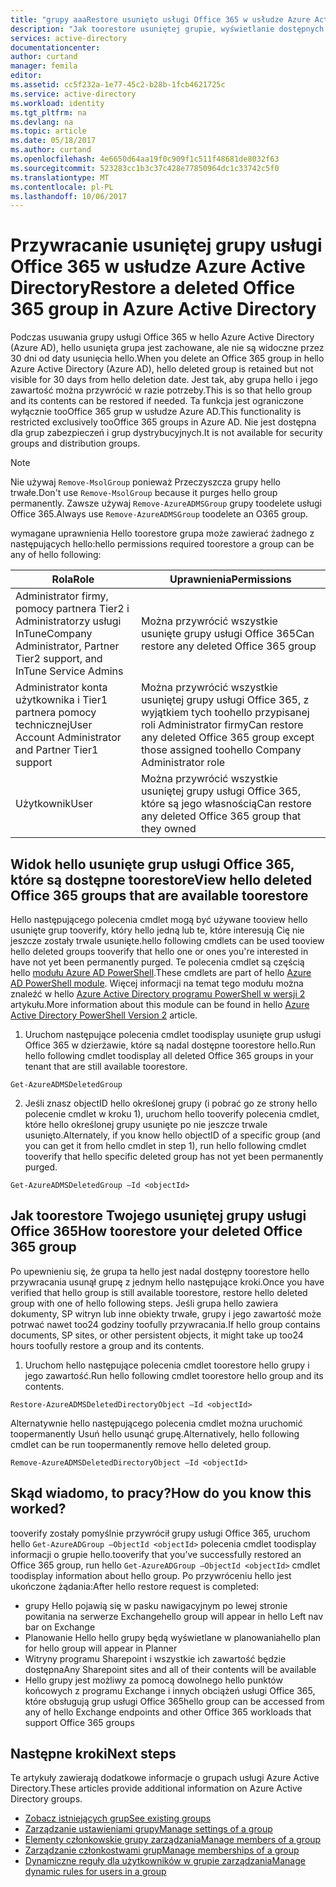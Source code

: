 ```yaml
---
title: "grupy aaaRestore usunięto usługi Office 365 w usłudze Azure Active Directory | Dokumentacja firmy Microsoft"
description: "Jak toorestore usuniętej grupie, wyświetlanie dostępnych grup i permamnently usunąć grupę w usłudze Azure Active Directory"
services: active-directory
documentationcenter: 
author: curtand
manager: femila
editor: 
ms.assetid: cc5f232a-1e77-45c2-b28b-1fcb4621725c
ms.service: active-directory
ms.workload: identity
ms.tgt_pltfrm: na
ms.devlang: na
ms.topic: article
ms.date: 05/18/2017
ms.author: curtand
ms.openlocfilehash: 4e6650d64aa19f0c909f1c511f48681de8032f63
ms.sourcegitcommit: 523283cc1b3c37c428e77850964dc1c33742c5f0
ms.translationtype: MT
ms.contentlocale: pl-PL
ms.lasthandoff: 10/06/2017
---
```

# <a name="restore-a-deleted-office-365-group-in-azure-active-directory"></a><span data-ttu-id="0d880-103">Przywracanie usuniętej grupy usługi Office 365 w usłudze Azure Active Directory</span><span class="sxs-lookup"><span data-stu-id="0d880-103">Restore a deleted Office 365 group in Azure Active Directory</span></span>

<span data-ttu-id="0d880-104">Podczas usuwania grupy usługi Office 365 w hello Azure Active Directory (Azure AD), hello usunięta grupa jest zachowane, ale nie są widoczne przez 30 dni od daty usunięcia hello.</span><span class="sxs-lookup"><span data-stu-id="0d880-104">When you delete an Office 365 group in hello Azure Active Directory (Azure AD), hello deleted group is retained but not visible for 30 days from hello deletion date.</span></span> <span data-ttu-id="0d880-105">Jest tak, aby grupa hello i jego zawartość można przywrócić w razie potrzeby.</span><span class="sxs-lookup"><span data-stu-id="0d880-105">This is so that hello group and its contents can be restored if needed.</span></span> <span data-ttu-id="0d880-106">Ta funkcja jest ograniczone wyłącznie tooOffice 365 grup w usłudze Azure AD.</span><span class="sxs-lookup"><span data-stu-id="0d880-106">This functionality is restricted exclusively tooOffice 365 groups in Azure AD.</span></span> <span data-ttu-id="0d880-107">Nie jest dostępna dla grup zabezpieczeń i grup dystrybucyjnych.</span><span class="sxs-lookup"><span data-stu-id="0d880-107">It is not available for security groups and distribution groups.</span></span>

> [!NOTE] 
> <span data-ttu-id="0d880-108">Nie używaj `Remove-MsolGroup` ponieważ Przeczyszcza grupy hello trwałe.</span><span class="sxs-lookup"><span data-stu-id="0d880-108">Don't use `Remove-MsolGroup` because it purges hello group permanently.</span></span> <span data-ttu-id="0d880-109">Zawsze używaj `Remove-AzureADMSGroup` grupy toodelete usługi Office 365.</span><span class="sxs-lookup"><span data-stu-id="0d880-109">Always use `Remove-AzureADMSGroup` toodelete an O365 group.</span></span> 

<span data-ttu-id="0d880-110">wymagane uprawnienia Hello toorestore grupa może zawierać żadnego z następujących hello:</span><span class="sxs-lookup"><span data-stu-id="0d880-110">hello permissions required toorestore a group can be any of hello following:</span></span>

<span data-ttu-id="0d880-111">Rola</span><span class="sxs-lookup"><span data-stu-id="0d880-111">Role</span></span>  | <span data-ttu-id="0d880-112">Uprawnienia</span><span class="sxs-lookup"><span data-stu-id="0d880-112">Permissions</span></span> 
--------- | ---------
<span data-ttu-id="0d880-113">Administrator firmy, pomocy partnera Tier2 i Administratorzy usługi InTune</span><span class="sxs-lookup"><span data-stu-id="0d880-113">Company Administrator, Partner Tier2 support, and InTune Service Admins</span></span> | <span data-ttu-id="0d880-114">Można przywrócić wszystkie usunięte grupy usługi Office 365</span><span class="sxs-lookup"><span data-stu-id="0d880-114">Can restore any deleted Office 365 group</span></span> 
<span data-ttu-id="0d880-115">Administrator konta użytkownika i Tier1 partnera pomocy technicznej</span><span class="sxs-lookup"><span data-stu-id="0d880-115">User Account Administrator and Partner Tier1 support</span></span> | <span data-ttu-id="0d880-116">Można przywrócić wszystkie usuniętej grupy usługi Office 365, z wyjątkiem tych toohello przypisanej roli Administrator firmy</span><span class="sxs-lookup"><span data-stu-id="0d880-116">Can restore any deleted Office 365 group except those assigned toohello Company Administrator role</span></span> 
<span data-ttu-id="0d880-117">Użytkownik</span><span class="sxs-lookup"><span data-stu-id="0d880-117">User</span></span> | <span data-ttu-id="0d880-118">Można przywrócić wszystkie usuniętej grupy usługi Office 365, które są jego własnością</span><span class="sxs-lookup"><span data-stu-id="0d880-118">Can restore any deleted Office 365 group that they owned</span></span> 


## <a name="view-hello-deleted-office-365-groups-that-are-available-toorestore"></a><span data-ttu-id="0d880-119">Widok hello usunięte grup usługi Office 365, które są dostępne toorestore</span><span class="sxs-lookup"><span data-stu-id="0d880-119">View hello deleted Office 365 groups that are available toorestore</span></span>
<span data-ttu-id="0d880-120">Hello następującego polecenia cmdlet mogą być używane tooview hello usunięte grup tooverify, który hello jedną lub te, które interesują Cię nie jeszcze zostały trwale usunięte.</span><span class="sxs-lookup"><span data-stu-id="0d880-120">hello following cmdlets can be used tooview hello deleted groups tooverify that hello one or ones you're interested in have not yet been permanently purged.</span></span> <span data-ttu-id="0d880-121">Te polecenia cmdlet są częścią hello [modułu Azure AD PowerShell](https://www.powershellgallery.com/packages/AzureAD/).</span><span class="sxs-lookup"><span data-stu-id="0d880-121">These cmdlets are part of hello [Azure AD PowerShell module](https://www.powershellgallery.com/packages/AzureAD/).</span></span> <span data-ttu-id="0d880-122">Więcej informacji na temat tego modułu można znaleźć w hello [Azure Active Directory programu PowerShell w wersji 2](/powershell/azure/install-adv2?view=azureadps-2.0) artykułu.</span><span class="sxs-lookup"><span data-stu-id="0d880-122">More information about this module can be found in hello [Azure Active Directory PowerShell Version 2](/powershell/azure/install-adv2?view=azureadps-2.0) article.</span></span>

1.  <span data-ttu-id="0d880-123">Uruchom następujące polecenia cmdlet toodisplay usunięte grup usługi Office 365 w dzierżawie, które są nadal dostępne toorestore hello.</span><span class="sxs-lookup"><span data-stu-id="0d880-123">Run hello following cmdlet toodisplay all deleted Office 365 groups in your tenant that are still available toorestore.</span></span>
  ```
  Get-AzureADMSDeletedGroup
  ```

2.  <span data-ttu-id="0d880-124">Jeśli znasz objectID hello określonej grupy (i pobrać go ze strony hello polecenie cmdlet w kroku 1), uruchom hello tooverify polecenia cmdlet, które hello określonej grupy usunięte po nie jeszcze trwale usunięto.</span><span class="sxs-lookup"><span data-stu-id="0d880-124">Alternately, if you know hello objectID of a specific group (and you can get it from hello cmdlet in step 1), run hello following cmdlet tooverify that hello specific deleted group has not yet been permanently purged.</span></span>
  ```
  Get-AzureADMSDeletedGroup –Id <objectId>
  ```



## <a name="how-toorestore-your-deleted-office-365-group"></a><span data-ttu-id="0d880-125">Jak toorestore Twojego usuniętej grupy usługi Office 365</span><span class="sxs-lookup"><span data-stu-id="0d880-125">How toorestore your deleted Office 365 group</span></span>
<span data-ttu-id="0d880-126">Po upewnieniu się, że grupa ta hello jest nadal dostępny toorestore hello przywracania usunął grupę z jednym hello następujące kroki.</span><span class="sxs-lookup"><span data-stu-id="0d880-126">Once you have verified that hello group is still available toorestore, restore hello deleted group with one of hello following steps.</span></span> <span data-ttu-id="0d880-127">Jeśli grupa hello zawiera dokumenty, SP witryn lub inne obiekty trwałe, grupy i jego zawartość może potrwać nawet too24 godziny toofully przywracania.</span><span class="sxs-lookup"><span data-stu-id="0d880-127">If hello group contains documents, SP sites, or other persistent objects, it might take up too24 hours toofully restore a group and its contents.</span></span>

1.  <span data-ttu-id="0d880-128">Uruchom hello następujące polecenia cmdlet toorestore hello grupy i jego zawartość.</span><span class="sxs-lookup"><span data-stu-id="0d880-128">Run hello following cmdlet toorestore hello group and its contents.</span></span>
  
  ```
  Restore-AzureADMSDeletedDirectoryObject –Id <objectId>
  ``` 

<span data-ttu-id="0d880-129">Alternatywnie hello następującego polecenia cmdlet można uruchomić toopermanently Usuń hello usunąć grupę.</span><span class="sxs-lookup"><span data-stu-id="0d880-129">Alternatively, hello following cmdlet can be run toopermanently remove hello deleted group.</span></span>
  ```
  Remove-AzureADMSDeletedDirectoryObject –Id <objectId>
  ```

## <a name="how-do-you-know-this-worked"></a><span data-ttu-id="0d880-130">Skąd wiadomo, to pracy?</span><span class="sxs-lookup"><span data-stu-id="0d880-130">How do you know this worked?</span></span>
<span data-ttu-id="0d880-131">tooverify zostały pomyślnie przywrócił grupy usługi Office 365, uruchom hello `Get-AzureADGroup –ObjectId <objectId>` polecenia cmdlet toodisplay informacji o grupie hello.</span><span class="sxs-lookup"><span data-stu-id="0d880-131">tooverify that you’ve successfully restored an Office 365 group, run hello `Get-AzureADGroup –ObjectId <objectId>` cmdlet toodisplay information about hello group.</span></span> <span data-ttu-id="0d880-132">Po przywróceniu hello jest ukończone żądania:</span><span class="sxs-lookup"><span data-stu-id="0d880-132">After hello restore request is completed:</span></span>
- <span data-ttu-id="0d880-133">grupy Hello pojawią się w pasku nawigacyjnym po lewej stronie powitania na serwerze Exchange</span><span class="sxs-lookup"><span data-stu-id="0d880-133">hello group will appear in hello Left nav bar on Exchange</span></span>
- <span data-ttu-id="0d880-134">Planowanie Hello hello grupy będą wyświetlane w planowania</span><span class="sxs-lookup"><span data-stu-id="0d880-134">hello plan for hello group will appear in Planner</span></span>
- <span data-ttu-id="0d880-135">Witryny programu Sharepoint i wszystkie ich zawartość będzie dostępna</span><span class="sxs-lookup"><span data-stu-id="0d880-135">Any Sharepoint sites and all of their contents will be available</span></span>
- <span data-ttu-id="0d880-136">Hello grupy jest możliwy za pomocą dowolnego hello punktów końcowych z programu Exchange i innych obciążeń usługi Office 365, które obsługują grup usługi Office 365</span><span class="sxs-lookup"><span data-stu-id="0d880-136">hello group can be accessed from any of hello Exchange endpoints and other Office 365 workloads that support Office 365 groups</span></span>


## <a name="next-steps"></a><span data-ttu-id="0d880-137">Następne kroki</span><span class="sxs-lookup"><span data-stu-id="0d880-137">Next steps</span></span>
<span data-ttu-id="0d880-138">Te artykuły zawierają dodatkowe informacje o grupach usługi Azure Active Directory.</span><span class="sxs-lookup"><span data-stu-id="0d880-138">These articles provide additional information on Azure Active Directory groups.</span></span>

* [<span data-ttu-id="0d880-139">Zobacz istniejących grup</span><span class="sxs-lookup"><span data-stu-id="0d880-139">See existing groups</span></span>](active-directory-groups-view-azure-portal.md)
* [<span data-ttu-id="0d880-140">Zarządzanie ustawieniami grupy</span><span class="sxs-lookup"><span data-stu-id="0d880-140">Manage settings of a group</span></span>](active-directory-groups-settings-azure-portal.md)
* [<span data-ttu-id="0d880-141">Elementy członkowskie grupy zarządzania</span><span class="sxs-lookup"><span data-stu-id="0d880-141">Manage members of a group</span></span>](active-directory-groups-members-azure-portal.md)
* [<span data-ttu-id="0d880-142">Zarządzanie członkostwami grup</span><span class="sxs-lookup"><span data-stu-id="0d880-142">Manage memberships of a group</span></span>](active-directory-groups-membership-azure-portal.md)
* [<span data-ttu-id="0d880-143">Dynamiczne reguły dla użytkowników w grupie zarządzania</span><span class="sxs-lookup"><span data-stu-id="0d880-143">Manage dynamic rules for users in a group</span></span>](active-directory-groups-dynamic-membership-azure-portal.md)

